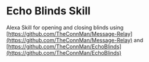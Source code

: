 # Echo Blinds Skill
Alexa Skill for opening and closing blinds using [https://github.com/TheConnMan/Message-Relay](https://github.com/TheConnMan/Message-Relay) and [https://github.com/TheConnMan/EchoBlinds](https://github.com/TheConnMan/EchoBlinds)
